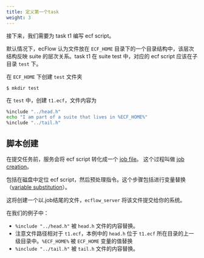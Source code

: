 ```yaml
---
title: 定义第一个task
weight: 3
---
```


接下来，我们需要为 task t1 编写 ecf script。

默认情况下，ecFlow 认为文件放在 `ECF_HOME` 目录下的一个目录结构中，该层次结构反映 suite 的层次关系。task t1 在 suite test 中，对应的 ecf script 应该在子目录 `test` 下。

在 `ECF_HOME` 下创建 `test` 文件夹

```text
$ mkdir test
```

在 `test` 中，创建 `t1.ecf`，文件内容为

```bash
%include "../head.h"
echo "I am part of a suite that lives in %ECF_HOME%"
%include "../tail.h"
```

## 脚本创建

在提交任务前，服务会将 ecf script 转化成一个 [job file](https://software.ecmwf.int/wiki/display/ECFLOW/Glossary#term-job-file)。
这个过程叫做 [job creation](https://software.ecmwf.int/wiki/display/ECFLOW/Glossary#term-job-creation)。

包括在磁盘中定位 ecf script，然后预处理指令。这个步骤包括进行变量替换
（[variable substitution](https://software.ecmwf.int/wiki/display/ECFLOW/Glossary#term-variable-substitution)）。

这将创建一个以.job结尾的文件，`ecflow_server` 将该文件提交给你的系统。

在我们的例子中：

- `%include "../head.h"` 被 `head.h` 文件的内容替换。
- 注意文件路径相对于 `t1.ecf`，本例中的 `head.h` 位于 `t1.ecf` 所在目录的上一级目录中。`%ECF_HOME%` 被 `ECF_HOME` 变量的值替换
- `%include "../tail.h"` 被 `tail.h` 文件的内容替换。
